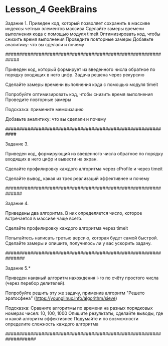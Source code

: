 # Lesson_4 GeekBrains

Задание 1.
Приведен код, который позволяет сохранить в
массиве индексы четных элементов массива
Сделайте замеры времени выполнения кода с помощью модуля timeit
Оптимизировать код, чтобы снизить время выполнения
Проведите повторные замеры
Добавьте аналитику: что вы сделали и почему

#############################################################

Приведен код, который формирует из введенного числа
обратное по порядку входящих в него цифр.
Задача решена через рекурсию

Сделайте замеры времени выполнения кода с помощью модуля timeit

Попробуйте оптимизировать код, чтобы снизить время выполнения
Проведите повторные замеры

Подсказка: примените мемоизацию

Добавьте аналитику: что вы сделали и почему

############################################################

Задание 3.

Приведен код, формирующий из введенного числа
обратное по порядку входящих в него
цифр и вывести на экран.

Сделайте профилировку каждого алгоритма через cProfile и через timeit

Сделайте вывод, какая из трех реализаций эффективнее и почему

##############################################################

Задание 4.

Приведены два алгоритма. В них определяется число,
которое встречается в массиве чаще всего.

Сделайте профилировку каждого алгоритма через timeit

Попытайтесь написать третью версию, которая будет самой быстрой.
Сделайте замеры и опишите, получилось ли у вас ускорить задачу.

###############################################################

Задание 5.*

Приведен наивный алгоритм нахождения i-го по счёту
простого числа (через перебор делителей).

Попробуйте решить эту же задачу,
применив алгоритм "Решето эратосфена" (https://younglinux.info/algorithm/sieve)

Подсказка:
Сравните алгоритмы по времени на разных порядковых номерах чисел:
10, 100, 1000
Опишите результаты, сделайте выводы, где и какой алгоритм эффективнее
Подумайте и по возможности определите сложность каждого алгоритма

###################################################################



